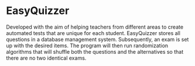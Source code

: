 # EasyQuizzer
Developed with the aim of helping teachers from different areas to create automated tests that are unique for each student. EasyQuizzer stores all questions in a database management system. Subsequently, an exam is set up with the desired items. The program will then run randomization algorithms that will shuffle both the questions and the alternatives so that there are no two identical exams.
